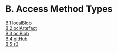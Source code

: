 # B.  Access Method Types

[B.1 localBlob](localBlob.md) <br>
[B.2 ociArtefact](ociArtefact.md) <br>
[B.3 ociBlob](ociBlob.md) <br>
[B.4 gitHub](gitHub.md) <br>
[B.5 s3](s3.md) <br>
